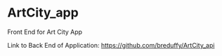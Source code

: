 # ArtCity_app
Front End for Art City App

Link to Back End of Application: https://github.com/breduffy/ArtCity_api
